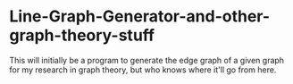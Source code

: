 # Line-Graph-Generator-and-other-graph-theory-stuff
This will initially be a program to generate the edge graph of a given graph for my research in graph theory, but who knows where it'll go from here.
